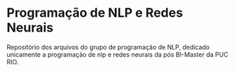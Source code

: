 # Programação de NLP e Redes Neurais

Repositório dos arquivos do grupo de programação de NLP, dedicado unicamente a programação de nlp e redes neurais da pós BI-Master da PUC RIO.
